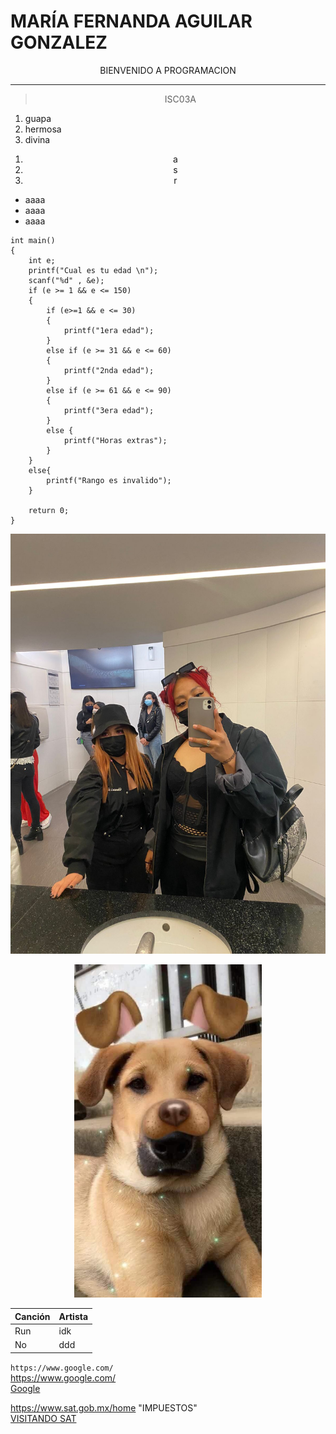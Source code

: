 # **MARÍA FERNANDA AGUILAR GONZALEZ**  
<center>
BIENVENIDO A PROGRAMACION  
</center>  

___
<center>  

>ISC03A 
</center>  



1. guapa    
2. hermosa
3. divina

<center> 
<ol> 
<li>a</li>
<li>s</li>
<li>r</li>
</center>

* aaaa
* aaaa
* aaaa

```
int main()
{
    int e;
    printf("Cual es tu edad \n");
    scanf("%d" , &e);
    if (e >= 1 && e <= 150)
    {
        if (e>=1 && e <= 30)
        {
            printf("1era edad");
        }
        else if (e >= 31 && e <= 60)
        {
            printf("2nda edad");
        }
        else if (e >= 61 && e <= 90)
        {
            printf("3era edad");
        }
        else {
            printf("Horas extras");
        }
    }
    else{
        printf("Rango es invalido");
    }
   
    return 0;
}

```  
![No](Imagenes\9d38f810-03b7-41c7-b964-87a91054eb29.jfif "Yo")
<div align="center">
<img alt="Yop" src="Imagenes\1acb369e-5a58-4c12-9b1f-194b6cdfe38b.jfif" width= '300'>
</div>  


| Canción | Artista |
| ------- | ------- |
| Run     | idk     |
|No       |  ddd    |


`https://www.google.com/`  
 https://www.google.com/  
 [Google](https://www.google.com/)

 <https://www.sat.gob.mx/home> "IMPUESTOS"  
<a href="https://www.sat.gob.mx/home"> VISITANDO SAT </a>


